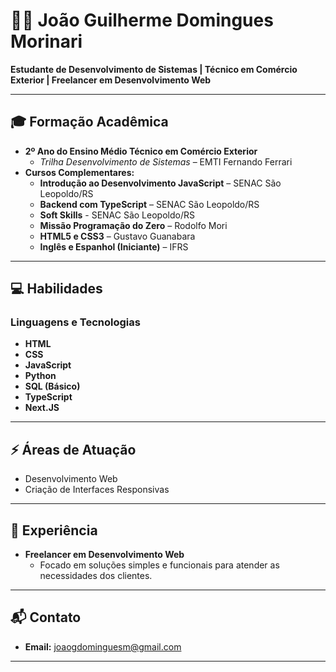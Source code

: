 # 👨‍💻 João Guilherme Domingues Morinari  

**Estudante de Desenvolvimento de Sistemas | Técnico em Comércio Exterior | Freelancer em Desenvolvimento Web**  

---

## 🎓 Formação Acadêmica  
- **2º Ano do Ensino Médio Técnico em Comércio Exterior**  
  - *Trilha Desenvolvimento de Sistemas* – EMTI Fernando Ferrari  
- **Cursos Complementares:**  
  - **Introdução ao Desenvolvimento JavaScript** – SENAC São Leopoldo/RS  
  - **Backend com TypeScript** – SENAC São Leopoldo/RS
  - **Soft Skills** - SENAC São Leopoldo/RS
  - **Missão Programação do Zero** – Rodolfo Mori  
  - **HTML5 e CSS3** – Gustavo Guanabara  
  - **Inglês e Espanhol (Iniciante)** – IFRS  

---

## 💻 Habilidades  
### Linguagens e Tecnologias  
- **HTML**  
- **CSS**  
- **JavaScript**  
- **Python**  
- **SQL (Básico)**  
- **TypeScript** 
- **Next.JS** 

---

## ⚡ Áreas de Atuação  
- Desenvolvimento Web  
- Criação de Interfaces Responsivas  

---

## 🚀 Experiência  
- **Freelancer em Desenvolvimento Web**  
  - Focado em soluções simples e funcionais para atender as necessidades dos clientes.  

---

## 📬 Contato  
- **Email:** [joaogdominguesm@gmail.com](mailto:joaogdominguesm@gmail.com)  

---
